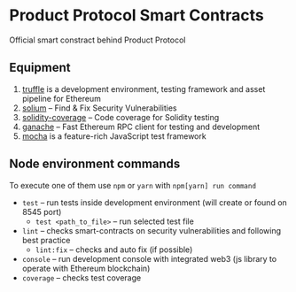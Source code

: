 # Product Protocol Smart Contracts
Official smart constract behind Product Protocol

## Equipment
  1. [truffle](http://truffleframework.com/) is a development environment, testing framework and asset pipeline for Ethereum
  2. [solium](https://www.getsolium.com/) – Find & Fix Security Vulnerabilities
  2. [solidity-coverage](https://github.com/sc-forks/solidity-coverage) – Code coverage for Solidity testing
  2. [ganache](https://github.com/trufflesuite/ganache-cli) – Fast Ethereum RPC client for testing and development
  3. [mocha](https://mochajs.org/) is a feature-rich JavaScript test framework

## Node environment commands 

To execute one of them use `npm` or `yarn` with `npm[yarn] run command`

* `test` – run tests inside development environment (will create or found on 8545 port)
  * `test <path_to_file>` – run selected test file
* `lint` – checks smart-contracts on security vulnerabilities and following best practice
  * `lint:fix` – checks and auto fix (if possible)
* `console` – run development console with integrated web3 (js library to operate with Ethereum blockchain)
* `coverage` – checks test coverage
